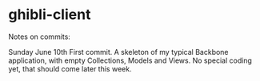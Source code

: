 # ghibli-client

Notes on commits:

Sunday June 10th
First commit. A skeleton of my typical Backbone application, with empty Collections, Models and Views.
No special coding yet, that should come later this week.
